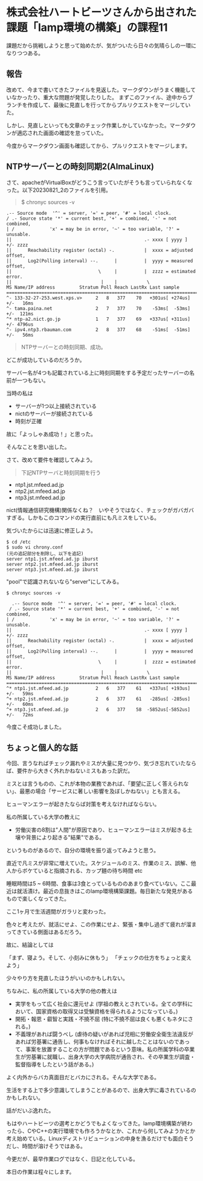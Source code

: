 # 株式会社ハートビーツさんから出された課題「lamp環境の構築」の課程11
課題だから挑戦しようと思って始めたが、気がついたら日々の気晴らしの一環になりつつある。

## 報告
改めて、今まで書いてきたファイルを見返した。マークダウンがうまく機能していなかったり、重大な問題が発覚したりした。
まずこのファイル、途中からブランチを作成して、最後に見直しを行ってからプルリクエストをマージしていた。

しかし、見直しといっても文章のチェック作業しかしていなかった。マークダウンが適応された画面の確認を怠っていた。

今度からマークダウン画面も確認してから、プルリクエストをマージします。

## NTPサーバーとの時刻同期2(AlmaLinux)
さて、apacheがVirtualBoxがどうこう言っていたがそうも言っていられなくなった。以下20230821_2のファイルを引用。

> $ chronyc sources -v

    .-- Source mode  '^' = server, '=' = peer, '#' = local clock.
    / .- Source state '*' = current best, '+' = combined, '-' = not combined,
    | /             'x' = may be in error, '~' = too variable, '?' = unusable.
    ||                                                 .- xxxx [ yyyy ] +/- zzzz
    ||      Reachability register (octal) -.           |  xxxx = adjusted offset,
    ||      Log2(Polling interval) --.      |          |  yyyy = measured offset,
    ||                                \     |          |  zzzz = estimated error.
    ||                                 |    |           \
    MS Name/IP address         Stratum Poll Reach LastRx Last sample
    ===============================================================================
    ^- 133-32-27-253.west.xps.v>     2   8   377    70   +301us[ +274us] +/-   16ms
    ^- tama.paina.net                2   7   377    70    -53ms[  -53ms] +/-  121ms
    ^* ntp-a2.nict.go.jp             1   7   377    69   +337us[ +311us] +/- 4796us
    ^- ipv4.ntp3.rbauman.com         2   8   377    68    -51ms[  -51ms] +/-   56ms

> NTPサーバーとの時刻同期、成功。

どこが成功しているのだろうか。

サーバー名が4つも記載されている上に時刻同期をする予定だったサーバーの名前が一つもない。

当時の私は
- サーバーが1つ以上接続されている
- nictのサーバーが接続されている
- 時刻が正確

 故に「よっしゃあ成功！」と思った。

そんなことを思い出した。

さて、改めて要件を確認してみよう。

> 下記NTPサーバと時刻同期を行う
 - ntp1.jst.mfeed.ad.jp
 - ntp2.jst.mfeed.ad.jp
 - ntp3.jst.mfeed.ad.jp

nict(情報通信研究機構)関係なくね？　いやそうではなく、チェックがガバガバすぎる。しかもこのコマンドの実行直前にも凡ミスをしている。

気づいたからには迅速に修正しよう。

```
$ cd /etc
$ sudo vi chrony.conf
(元の追記部分を削除し、以下を追記)
server ntp1.jst.mfeed.ad.jp iburst
server ntp2.jst.mfeed.ad.jp iburst
server ntp3.jst.mfeed.ad.jp iburst
```

"pool"で認識されないなら"server"にしてみる。

```
$ chronyc sources -v

  .-- Source mode  '^' = server, '=' = peer, '#' = local clock.
 / .- Source state '*' = current best, '+' = combined, '-' = not combined,
| /             'x' = may be in error, '~' = too variable, '?' = unusable.
||                                                 .- xxxx [ yyyy ] +/- zzzz
||      Reachability register (octal) -.           |  xxxx = adjusted offset,
||      Log2(Polling interval) --.      |          |  yyyy = measured offset,
||                                \     |          |  zzzz = estimated error.
||                                 |    |           \
MS Name/IP address         Stratum Poll Reach LastRx Last sample
===============================================================================
^* ntp1.jst.mfeed.ad.jp          2   6   377    61   +337us[ +193us] +/-   59ms
^+ ntp2.jst.mfeed.ad.jp          2   6   377    61   -285us[ -285us] +/-   60ms
^+ ntp3.jst.mfeed.ad.jp          2   6   377    58  -5852us[-5852us] +/-   72ms
```

今度こそ成功しました。

## ちょっと個人的な話
今回、言うなればチェック漏れやミスが大量に見つかり、気づき忘れていたならば、要件から大きく外れかねないミスもあった訳だ。

ミスとは言うものの、これが本物の業務であれば、「要望に正しく答えられない」、最悪の場合「サービスに著しい影響を及ぼしかねない」とも言える。

ヒューマンエラーが起きたならば対策を考えなければならない。

私の所属している大学の教えに

- 労働災害の8割は"人間"が原因であり、ヒューマンエラーはミスが起きる土壌や背景により起きる"結果"である。

というものがあるので、自分の環境を振り返ってみようと思う。

直近で凡ミスが非常に増えていた。スケジュールのミス、作業のミス、誤解、他人からボケていると指摘される、カップ麺の待ち時間 etc

睡眠時間は5 ~ 6時間、食事は3食とっているもののあまり食べていない。ここ最近は就活漬け。最近の息抜きはこのlamp環境構築課題。毎日新たな発見があるもので楽しくなってきた。

ここ1ヶ月で生活週間がガラリと変わった。

色々と考えたが、就活にせよ、この作業にせよ、緊張・集中し過ぎて疲れが溜まってきている側面はあるだろう。

故に、結論としては

「まず、寝よう。そして、小刻みに休もう」
「チェックの仕方をちょっと変えよう」

少々やり方を見直したほうがいいのかもしれない。

ちなみに、私の所属している大学の他の教えは
- 実学をもって広く社会に還元せよ
    (学祖の教えとされている。全ての学科において、国家資格の取得又は受験資格を得られるようになっている。)
- 開拓・報恩・叡智と実践・不撓不屈
    (特に不撓不屈は良くも悪くもネタにされる。)
- 不義理があれば闘うべし
    (虐待の疑いがあれば児相に労働安全衛生法違反があれば労基署に通告し、何事もなければそれに越したことはないのであって、事案を放置することの方が問題であるという意味。私の所属学科の卒業生が労基署に就職し、出身大学の大学病院が通告され、その卒業生が調査・監督指導をしたという話がある。)

よく内外からバカ真面目だとバカにされる。そんな大学である。

生活をする上で多少意識してしまうことがあるので、出身大学に毒されているのかもしれない。

話がだいぶ逸れた。

もはやハートビーツの選考とかどうでもよくなってきた。lamp環境構築が終わったら、CやC++の実行環境でも作ろうかなとか、これから何してみようかとか考え始めている。Linuxディストリビューションの中身を漁るだけでも面白そうだし、時間が溶けそうではある。

今更だが、最早作業ログではなく、日記と化している。

本日の作業は程々にします。